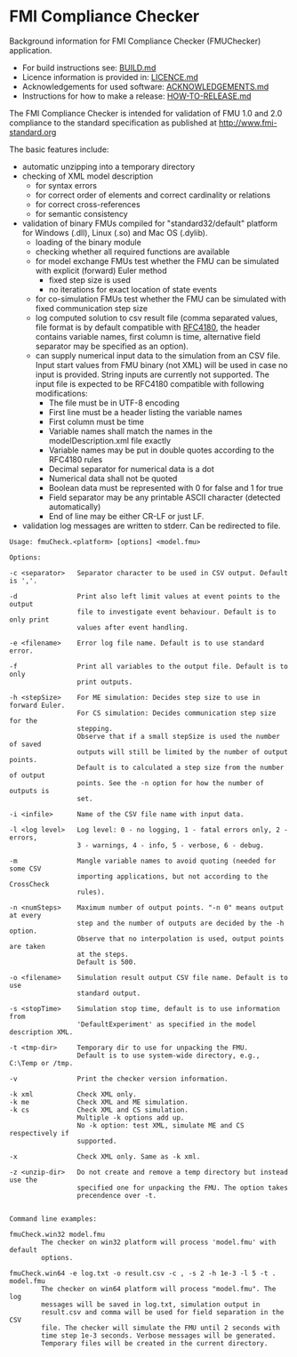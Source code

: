 # FMI Compliance Checker

Background information for FMI Compliance Checker (FMUChecker) application.

- For build instructions see: [BUILD.md](BUILD.md)
- Licence information is provided in: [LICENCE.md](LICENCE.md)
- Acknowledgements for used software: [ACKNOWLEDGEMENTS.md](ACKNOWLEDGEMENTS.md)
- Instructions for how to make a release: [HOW-TO-RELEASE.md](HOW-TO-RELEASE.md)

The FMI Compliance Checker is intended for
validation of FMU 1.0 and 2.0 compliance to the standard specification
as published at <http://www.fmi-standard.org>

The basic features include:
 - automatic unzipping into a temporary directory
 - checking of XML model description
	- for syntax errors
	- for correct order of elements and correct cardinality or relations
	- for correct cross-references
	- for semantic consistency
 - validation of binary FMUs compiled for "standard32/default" platform for
	Windows (.dll), Linux (.so) and Mac OS (.dylib).
	- loading of the binary module
	- checking whether all required functions are available
	- for model exchange FMUs test whether the FMU can be simulated with
    explicit (forward) Euler method
		- fixed step size is used
		- no iterations for exact location of state events
    - for co-simulation FMUs test whether the FMU can be simulated with
    fixed communication step size
	- log computed solution to csv result file (comma separated values,
    file format is by default compatible with
    [RFC4180](http://www.ietf.org/rfc/rfc4180.txt), the header contains variable
    names, first column is time, alternative field separator may be specified as
    an option).
    - can supply numerical input data to the simulation from an CSV file. Input
    start values from FMU binary (not XML) will be used in case no input
    is provided.
    String inputs are currently not supported. The input file is expected to be
    RFC4180 compatible with following modifications:
      - The file must be in UTF-8 encoding
      - First line must be a header listing the variable names
      - First column must be time
      - Variable names shall match the names in the modelDescription.xml
      file exactly
      - Variable names may be put in double quotes according to the RFC4180
      rules
      - Decimal separator for numerical data is a dot
      - Numerical data shall not be quoted
      - Boolean data must be represented with 0 for false and 1 for true
      - Field separator may be any printable ASCII character (detected
      automatically)
      - End of line may be either CR-LF or just LF.
 - validation log messages are written to stderr. Can be redirected to file.

```
Usage: fmuCheck.<platform> [options] <model.fmu>

Options:

-c <separator>   Separator character to be used in CSV output. Default is ','.

-d               Print also left limit values at event points to the output
                 file to investigate event behaviour. Default is to only print
                 values after event handling.

-e <filename>    Error log file name. Default is to use standard error.

-f               Print all variables to the output file. Default is to only
                 print outputs.

-h <stepSize>    For ME simulation: Decides step size to use in forward Euler.
                 For CS simulation: Decides communication step size for the
                 stepping.
                 Observe that if a small stepSize is used the number of saved
                 outputs will still be limited by the number of output points.
                 Default is to calculated a step size from the number of output
                 points. See the -n option for how the number of outputs is
                 set.

-i <infile>      Name of the CSV file name with input data.

-l <log level>   Log level: 0 - no logging, 1 - fatal errors only, 2 - errors,
                 3 - warnings, 4 - info, 5 - verbose, 6 - debug.

-m               Mangle variable names to avoid quoting (needed for some CSV
                 importing applications, but not according to the CrossCheck
                 rules).

-n <numSteps>    Maximum number of output points. "-n 0" means output at every
                 step and the number of outputs are decided by the -h option.
                 Observe that no interpolation is used, output points are taken
                 at the steps.
                 Default is 500.

-o <filename>    Simulation result output CSV file name. Default is to use
                 standard output.

-s <stopTime>    Simulation stop time, default is to use information from
                 'DefaultExperiment' as specified in the model description XML.

-t <tmp-dir>     Temporary dir to use for unpacking the FMU.
                 Default is to use system-wide directory, e.g., C:\Temp or /tmp.

-v               Print the checker version information.

-k xml           Check XML only.
-k me            Check XML and ME simulation.
-k cs            Check XML and CS simulation.
                 Multiple -k options add up.
                 No -k option: test XML, simulate ME and CS respectively if
                 supported.

-x               Check XML only. Same as -k xml.

-z <unzip-dir>   Do not create and remove a temp directory but instead use the
                 specified one for unpacking the FMU. The option takes
                 precendence over -t.


Command line examples:

fmuCheck.win32 model.fmu
        The checker on win32 platform will process 'model.fmu' with default
        options.

fmuCheck.win64 -e log.txt -o result.csv -c , -s 2 -h 1e-3 -l 5 -t . model.fmu
        The checker on win64 platform will process "model.fmu". The log
        messages will be saved in log.txt, simulation output in
        result.csv and comma will be used for field separation in the CSV
        file. The checker will simulate the FMU until 2 seconds with
        time step 1e-3 seconds. Verbose messages will be generated.
        Temporary files will be created in the current directory.
```
